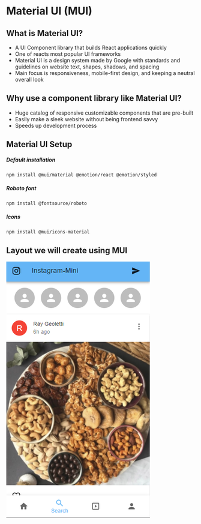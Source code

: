 # Material UI (MUI)

## What is Material UI?
- A UI Component library that builds React applications quickly
- One of reacts most popular UI frameworks
- Material UI is a design system made by Google with standards and guidelines on website text, shapes, shadows, and spacing
- Main focus is responsiveness, mobile-first design, and keeping a neutral overall look 

## Why use a component library like Material UI? 
- Huge catalog of responsive customizable components that are pre-built 
- Easily make a sleek website without being frontend savvy
- Speeds up development process 

## Material UI Setup

##### Default installation
```
npm install @mui/material @emotion/react @emotion/styled

```
##### Roboto font
```
npm install @fontsource/roboto

```

##### Icons
```
npm install @mui/icons-material

```

## Layout we will create using MUI

![final layout](/instagramMini.png)
